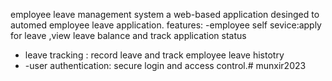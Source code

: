 employee leave management system 
a web-based application desinged to automed employee leave application.
features: 
-employee self sevice:apply for leave ,view leave balance and track application status
- leave tracking : record leave and track employee leave histotry
- -user authentication: secure login and access control.# munxir2023
